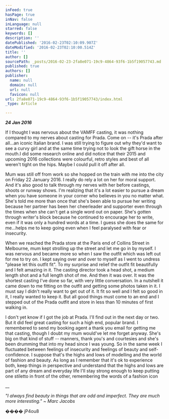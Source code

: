```yaml
---
inFeed: true
hasPage: true
inNav: false
inLanguage: null
starred: false
keywords: []
description: ''
datePublished: '2016-02-23T02:10:09.907Z'
dateModified: '2016-02-23T02:10:00.514Z'
title: ''
author: []
sourcePath: _posts/2016-02-23-2fa8e071-19c9-4864-93f6-1b5f19057743.md
published: true
authors: []
publisher:
  name: null
  domain: null
  url: null
  favicon: null
url: 2fa8e071-19c9-4864-93f6-1b5f19057743/index.html
_type: Article

---
```

**_24 Jan 2016_**

If I thought I was nervous about the VAMFF casting, it was
nothing compared to my nerves about casting for Prada. Come on -- it's Prada
after all...an iconic Italian brand. I was still trying to figure out why they'd
want to see a curvy girl and at the same time trying not to look the gift horse
in the mouth.I did some research online
and did notice that their 2015 and upcoming 2016 collections were colourful,
retro styles and best of all weren't tight on the hips. Maybe I could pull it
off after all. 

Mum was still off from work so she hopped on the train with
me into the city on Friday 22 January 2016\. I really do rely a lot on her for
moral support. And it's also good to talk through my nerves with her before
castings, shoots or runway shows. I'm realizing that it's a lot easier to
pursue a dream when you have someone in your corner who believes in you no
matter what. She's told me more than once that she's been able to pursue her
writing because her partner has been her cheerleader and supporter even through
the times when she can't get a single word out on paper. She's gotten through
writer's block because he continued to encourage her to write, even if it was
only a hundred words at a time. I guess she does the same for me...helps me to
keep going even when I feel paralysed with fear or insecurity. 

When we reached the Prada store at the Paris end of Collins
Street in Melbourne, mum kept strolling up the street and let me go in by
myself. I was nervous and became more so when I saw the outfit which was left out
for me to try on. I kept saying over and over to myself as I went to undress
"please let this outfit fit". To my surprise and relief the outfit fit
beautifully and I felt amazing in it. The casting director took a head shot, a
medium length shot and a full length shot of me. And then it was over. It was
the shortest casting I've done so far, with very little conversation. In a
nutshell it came down to me fitting on the outfit and getting some photos taken
in it. I must say I didn't really want to get out of it. It fit so well and I
felt so good in it, I really wanted to keep it. But all good things must come
to an end and I stepped out of the Prada outfit and store in less than 10
minutes of first walking in. 

I don't yet know if I got the job at Prada. I'll find out in
the next day or two. But it did feel great casting for such a high end, popular
brand. I remembered to send my booking agent a thank you email for getting me
that casting, though I doubt my mum would've let me forget anyway. She's big on
that kind of stuff -- manners, thank you's and courtesies and she's been
drumming that into my head since I was young. So in the same week I fluctuated
between feelings of insecurity and feelings of beauty and self-confidence. I
suppose that's the highs and lows of modelling and the world of fashion and
beauty. As long as I remember that it's ok to experience both, keep things in
perspective and understand that the highs and lows are part of any dream and
everyday life I'll stay strong enough to keep putting one stiletto in front of
the other, remembering the words of a fashion icon

__

_"I always find beauty in things that
are odd and imperfect. They are much more interesting." ~ Marc Jacobs_

���� jP4ou8